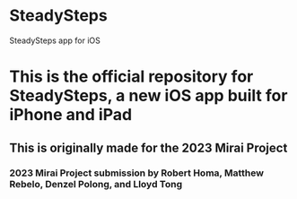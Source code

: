 # SteadySteps
SteadySteps app for iOS

# This is the official repository for SteadySteps, a new iOS app built for iPhone and iPad
## This is originally made for the 2023 Mirai Project

### 2023 Mirai Project submission by Robert Homa, Matthew Rebelo, Denzel Polong, and Lloyd Tong
